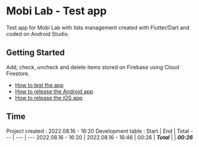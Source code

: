 # Mobi Lab - Test app

Test app for Mobi Lab with lists management created with Flutter/Dart and coded on Android Studio.

## Getting Started

Add, check, uncheck and delete items stored on Firebase using Cloud Firestore.

- [How to test the app](https://docs.flutter.dev/deployment/android)
- [How to release the Android app](https://docs.flutter.dev/deployment/android)
- [How to release the iOS app](https://docs.flutter.dev/deployment/ios)

## Time

Project created : 2022.08.16 - 16:20
Development table :
Start | End | Total
--- | --- | ---
2022.08.16 - 16:20 | 2022.08.16 - 16:46 | 00:26 |
***Total*** |  | ***00:26***